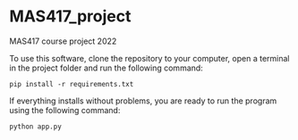 # MAS417_project
MAS417 course project 2022

To use this software, clone the repository to your computer, open a terminal in the project folder and run the following command:
```
pip install -r requirements.txt
```
If everything installs without problems, you are ready to run the program using the following command:
```
python app.py
```

